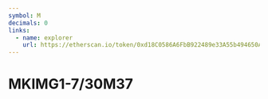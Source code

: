 ```yaml
---
symbol: M
decimals: 0
links:
  - name: explorer
    url: https://etherscan.io/token/0xd18C0586A6FbB922489e33A55b494650A41BC5bB
---
```


# MKIMG1-7/30M37
